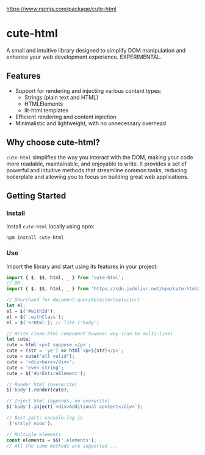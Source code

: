 https://www.npmjs.com/package/cute-html

# cute-html

A small and intuitive library designed to simplify DOM manipulation and enhance your web development experience. EXPERIMENTAL.

## Features

- Support for rendering and injecting various content types:
    - Strings (plain text and HTML)
    - HTMLElements
    - lit-html templates
- Efficient rendering and content injection
- Minimalistic and lightweight, with no unnecessary overhead

## Why choose cute-html?

`cute-html` simplifies the way you interact with the DOM, making your code more readable, maintainable, and enjoyable to write. It provides a set of powerful and intuitive methods that streamline common tasks, reducing boilerplate and allowing you to focus on building great web applications.

## Getting Started

### Install

Install `cute-html` locally using npm:


```
npm install cute-html
```


### Use

Import the library and start using its features in your project:

```javascript
import { $, $$, html, _ } from 'cute-html';
// OR
import { $, $$, html, _ } from 'https://cdn.jsdelivr.net/npm/cute-html@1.0.2';

// Shorthand for document.querySelector(selector)
let el;
el = $('#withId');
el = $('.withClass');
el = $('orHtml'); // like ('body')

// Write clean html component however way (can be multi-line)
let cute;
cute = html`<p>I suppose.</p>`;
cute = (str = 'ye') => html`<p>${str}</p>`; 
cute = cute("all valid");
cute = '<div>bare</div>';
cute = 'even string';
cute = $('#orEntireElement');

// Render html (overwrite)
$('body').render(cute);

// Inject html (appends, no overwrite)
$('body').inject(`<div>Additional content</div>`);

// Best part: console.log is
_('srsly? nooo');

// Multiple elements. 
const elements = $$('.elements');
// All the same methods are supported ...
```

